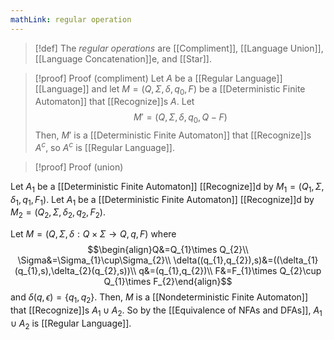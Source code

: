 ```yaml
---
mathLink: regular operation
---
```

>[!def]
>The *regular operations* are [[Compliment]], [[Language Union]], [[Language Concatenation]]e, and [[Star]].

>[!proof] Proof (compliment)
Let $A$ be a [[Regular Language]] [[Language]] and let $M=(Q,\Sigma,\delta,q_{0},F)$ be a [[Deterministic Finite Automaton]] that [[Recognize]]s $A$. Let $$M'=(Q,\Sigma,\delta,q_{0},Q-F)$$Then, $M'$ is a [[Deterministic Finite Automaton]] that [[Recognize]]s $A^{c}$, so $A^{c}$ is [[Regular Language]].

>[!proof] Proof (union)

Let $A_1$ be a [[Deterministic Finite Automaton]] [[Recognize]]d by $M_{1}=(Q_{1},\Sigma,\delta_{1},q_{1},F_{1})$. Let $A_1$ be a [[Deterministic Finite Automaton]] [[Recognize]]d by $M_{2}=(Q_{2},\Sigma,\delta_{2},q_{2},F_{2})$.

Let $M=(Q,\Sigma,\delta:Q\times \Sigma \rightarrow Q,q,F)$ where $$\begin{align}Q&=Q_{1}\times Q_{2}\\
\Sigma&=\Sigma_{1}\cup\Sigma_{2}\\
\delta((q_{1},q_{2}),s)&=((\delta_{1}(q_{1},s),\delta_{2}(q_{2},s))\\
q&=(q_{1},q_{2})\\
F&=F_{1}\times Q_{2}\cup Q_{1}\times F_{2}\end{align}$$
and $\delta(q,\epsilon)=\{q_{1},q_{2}\}$. Then, $M$ is a [[Nondeterministic Finite Automaton]] that [[Recognize]]s $A_{1}\cup A_2$. So by the [[Equivalence of NFAs and DFAs]], $A_{1}\cup A_{2}$ is [[Regular Language]].